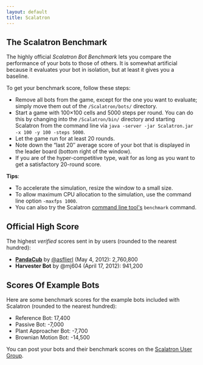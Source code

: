 ```yaml
---
layout: default
title: Scalatron
---
```


## The Scalatron Benchmark

The highly official *Scalatron Bot Benchmark* lets you compare the performance of your bots to those of others.
It is somewhat artificial because it evaluates your bot in isolation, but at least it gives you a baseline.

To get your benchmark score, follow these steps:

* Remove all bots from the game, except for the one you want to evaluate; simply move them out of the `/Scalatron/bots/` directory.
* Start a game with 100×100 cells and 5000 steps per round. You can do this by changing into the `/Scalatron/bin/` directory
  and starting Scalatron from the command line via `java -server -jar Scalatron.jar -x 100 -y 100 -steps 5000`.
* Let the game run for at least 20 rounds.
* Note down the “last 20″ average score of your bot that is displayed in the leader board (bottom right of the window).
* If you are of the hyper-competitive type, wait for as long as you want to get a satisfactory 20-round score.

**Tips**:

* To accelerate the simulation, resize the window to a small size.
* To allow maximum CPU allocation to the simulation, use the command line option `-maxfps 1000`.
* You can also try the Scalatron [command line tool's](https://github.com/scalatron/scalatron/blob/master/Scalatron/doc/markdown/Scalatron%20CLI.md) `benchmark` command.

## Official High Score

The highest *verified* scores sent in by users (rounded to the nearest hundred):

* **[PandaCub](https://bitbucket.org/asflierl/pandacub/wiki/Home)** by [@asflierl](http://twitter.com/asflierl) (May 4, 2012): 2,760,800
* **Harvester Bot** by @mj604 (April 17, 2012): 941,200


## Scores Of Example Bots

Here are some benchmark scores for the example bots included with Scalatron (rounded to the nearest hundred):

* Reference Bot: 17,400
* Passive Bot: -7,000
* Plant Approacher Bot: -7,700
* Brownian Motion Bot: -14,500

You can post your bots and their benchmark scores on the [Scalatron User Group](https://groups.google.com/d/forum/scalatron).

